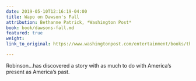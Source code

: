 ```yaml
---
date: 2019-05-10T12:16:19-04:00
title: Wapo on Dawson's Fall
attribution: Bethanne Patrick, *Washington Post*
book: book/dawsons-fall.md
featured: true
weight: 
link_to_original: https://www.washingtonpost.com/entertainment/books/the-10-books-to-read-in-may/2019/04/29/47079d70-6922-11e9-a1b6-b29b90efa879_story.html

---
```

Robinson…has discovered a story with as much to do with America’s present as America’s past.